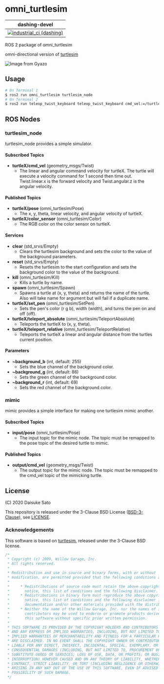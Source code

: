 # omni_turtlesim

| dashing-devel |
| ---- |
| [![industrial_ci (dashing)](https://github.com/Tiryoh/omni_turtlesim_ros2/workflows/industrial_ci%20(dashing)/badge.svg?branch=dashing-devel)](https://github.com/Tiryoh/omni_turtlesim_ros2/actions?query=workflow%3A%22industrial_ci+%28dashing%29%22+branch%3Adashing-devel) |

ROS 2 package of omni_turtlesim

omni-directional version of [turtlesim](http://wiki.ros.org/turtlesim)

![Image from Gyazo](https://i.gyazo.com/974e67e38431b10c9985c9b033eed577.gif)

## Usage

```bash
# On Terminal 1
$ ros2 run omni_turtlesim turtlesim_node
# On Terminal 2
$ ros2 run teleop_twist_keyboard teleop_twist_keyboard cmd_vel:=/turtle1/cmd_vel
```

## ROS Nodes

### turtlesim_node

turtlesim_node provides a simple simulator.

#### Subscribed Topics

* __turtleX/cmd_vel__ (geometry_msgs/Twist)
    * The linear and angular command velocity for turtleX. The turtle will execute a velocity command for 1 second then time out. Twist.linear.x is the forward velocity and Twist.angular.z is the angular velocity.

#### Published Topics

* __turtleX/pose__ (omni_turtlesim/Pose)
    * The x, y, theta, linear velocity, and angular velocity of turtleX.
* __turtleX/color_sensor__ (omni_turtlesim/Color)
    * The RGB color on the color sensor on turtleX.

#### Services

* __clear__ (std_srvs/Empty)
    * Clears the turtlesim background and sets the color to the value of the background parameters.
* __reset__ (std_srvs/Empty)
    * Resets the turtlesim to the start configuration and sets the background color to the value of the background.
* __kill__ (omni_turtlesim/Kill)
    * Kills a turtle by name.
* __spawn__ (omni_turtlesim/Spawn)
    * Spawns a turtle at (x, y, theta) and returns the name of the turtle. Also will take name for argument but will fail if a duplicate name.
* __turtleX/set_pen__ (omni_turtlesim/SetPen)
    * Sets the pen's color (r g b), width (width), and turns the pen on and off (off).
* __turtleX/teleport_absolute__ (omni_turtlesim/TeleportAbsolute)
    * Teleports the turtleX to (x, y, theta).
* __turtleX/teleport_relative__ (omni_turtlesim/TeleportRelative)
    * Teleports the turtleX a linear and angular distance from the turtles current position.

#### Parameters
* __~background_b__ (int, default: 255)
    * Sets the blue channel of the background color.
* __~background_g__ (int, default: 86)
    * Sets the green channel of the background color.
* __~background_r__ (int, default: 69)
    * Sets the red channel of the background color.

### mimic

mimic provides a simple interface for making one turtlesim mimic another.

#### Subscribed Topics
* __input/pose__ (omni_turtlesim/Pose)
    * The input topic for the mimic node. The topic must be remapped to the pose topic of the desired turtle to mimic.

#### Published Topics
* __output/cmd_vel__ (geometry_msgs/Twist)
    * The output topic for the mimic node. The topic must be remapped to the cmd_vel topic of the mimicking turtle.


## License

(C) 2020 Daisuke Sato

This repository is released under the 3-Clause BSD License ([BSD-3-Clause](https://spdx.org/licenses/BSD-3-Clause.html)), see [LICENSE](./LICENSE).

### Acknowledgements

This software is based on [turtlesim](http://wiki.ros.org/turtlesim), released under the 3-Clause BSD license.

```cpp
/*
 * Copyright (c) 2009, Willow Garage, Inc.
 * All rights reserved.
 *
 * Redistribution and use in source and binary forms, with or without
 * modification, are permitted provided that the following conditions are met:
 *
 *     * Redistributions of source code must retain the above copyright
 *       notice, this list of conditions and the following disclaimer.
 *     * Redistributions in binary form must reproduce the above copyright
 *       notice, this list of conditions and the following disclaimer in the
 *       documentation and/or other materials provided with the distribution.
 *     * Neither the name of the Willow Garage, Inc. nor the names of its
 *       contributors may be used to endorse or promote products derived from
 *       this software without specific prior written permission.
 *
 * THIS SOFTWARE IS PROVIDED BY THE COPYRIGHT HOLDERS AND CONTRIBUTORS "AS IS"
 * AND ANY EXPRESS OR IMPLIED WARRANTIES, INCLUDING, BUT NOT LIMITED TO, THE
 * IMPLIED WARRANTIES OF MERCHANTABILITY AND FITNESS FOR A PARTICULAR PURPOSE
 * ARE DISCLAIMED. IN NO EVENT SHALL THE COPYRIGHT OWNER OR CONTRIBUTORS BE
 * LIABLE FOR ANY DIRECT, INDIRECT, INCIDENTAL, SPECIAL, EXEMPLARY, OR
 * CONSEQUENTIAL DAMAGES (INCLUDING, BUT NOT LIMITED TO, PROCUREMENT OF
 * SUBSTITUTE GOODS OR SERVICES; LOSS OF USE, DATA, OR PROFITS; OR BUSINESS
 * INTERRUPTION) HOWEVER CAUSED AND ON ANY THEORY OF LIABILITY, WHETHER IN
 * CONTRACT, STRICT LIABILITY, OR TORT (INCLUDING NEGLIGENCE OR OTHERWISE)
 * ARISING IN ANY WAY OUT OF THE USE OF THIS SOFTWARE, EVEN IF ADVISED OF THE
 * POSSIBILITY OF SUCH DAMAGE.
 */
 ```
